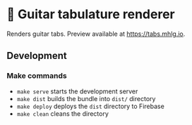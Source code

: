 # 🎸 Guitar tabulature renderer

Renders guitar tabs. Preview available at https://tabs.mhlg.io.

## Development

### Make commands

* `make serve`  starts the development server
* `make dist`   builds the bundle into `dist/` directory
* `make deploy` deploys the `dist` directory to Firebase
* `make clean`  cleans the directory

